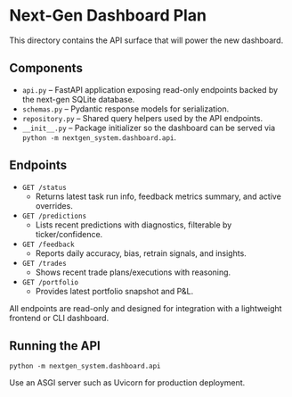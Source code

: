 # Next-Gen Dashboard Plan

This directory contains the API surface that will power the new dashboard.

## Components

- `api.py` – FastAPI application exposing read-only endpoints backed by the next-gen SQLite database.
- `schemas.py` – Pydantic response models for serialization.
- `repository.py` – Shared query helpers used by the API endpoints.
- `__init__.py` – Package initializer so the dashboard can be served via `python -m nextgen_system.dashboard.api`.

## Endpoints

- `GET /status`
  - Returns latest task run info, feedback metrics summary, and active overrides.
- `GET /predictions`
  - Lists recent predictions with diagnostics, filterable by ticker/confidence.
- `GET /feedback`
  - Reports daily accuracy, bias, retrain signals, and insights.
- `GET /trades`
  - Shows recent trade plans/executions with reasoning.
- `GET /portfolio`
  - Provides latest portfolio snapshot and P&L.

All endpoints are read-only and designed for integration with a lightweight frontend or CLI dashboard.

## Running the API

```
python -m nextgen_system.dashboard.api
```

Use an ASGI server such as Uvicorn for production deployment.
